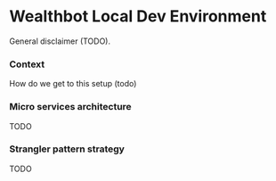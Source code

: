 # Wealthbot Local Dev Environment

General disclaimer (TODO).

### Context

How do we get to this setup (todo)

### Micro services architecture

TODO

### Strangler pattern strategy

TODO